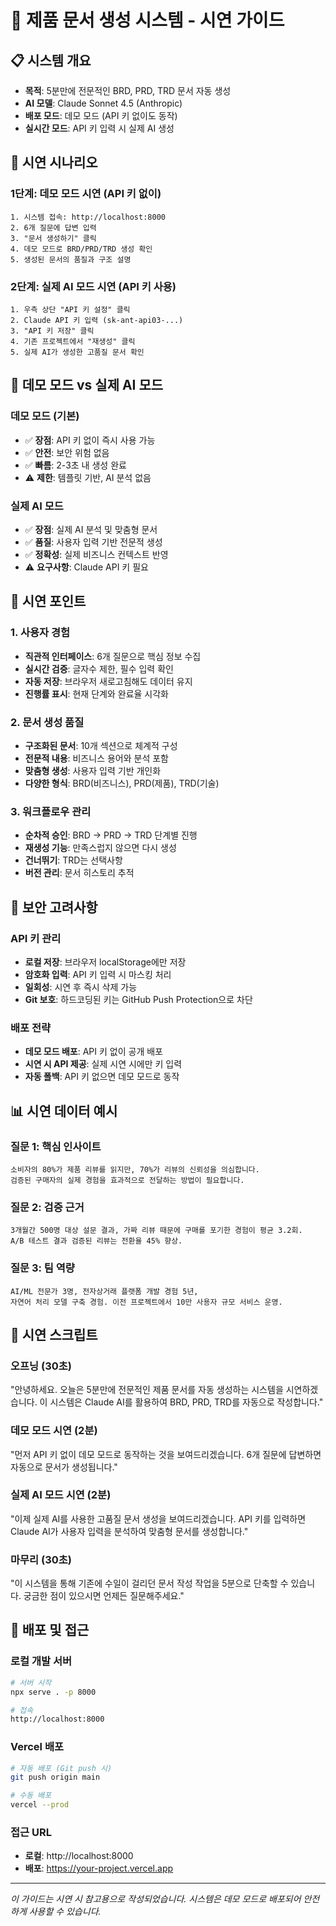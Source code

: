 # 🚀 제품 문서 생성 시스템 - 시연 가이드

## 📋 시스템 개요
- **목적**: 5분만에 전문적인 BRD, PRD, TRD 문서 자동 생성
- **AI 모델**: Claude Sonnet 4.5 (Anthropic)
- **배포 모드**: 데모 모드 (API 키 없이도 동작)
- **실시간 모드**: API 키 입력 시 실제 AI 생성

## 🎯 시연 시나리오

### 1단계: 데모 모드 시연 (API 키 없이)
```
1. 시스템 접속: http://localhost:8000
2. 6개 질문에 답변 입력
3. "문서 생성하기" 클릭
4. 데모 모드로 BRD/PRD/TRD 생성 확인
5. 생성된 문서의 품질과 구조 설명
```

### 2단계: 실제 AI 모드 시연 (API 키 사용)
```
1. 우측 상단 "API 키 설정" 클릭
2. Claude API 키 입력 (sk-ant-api03-...)
3. "API 키 저장" 클릭
4. 기존 프로젝트에서 "재생성" 클릭
5. 실제 AI가 생성한 고품질 문서 확인
```

## 🔧 데모 모드 vs 실제 AI 모드

### 데모 모드 (기본)
- ✅ **장점**: API 키 없이 즉시 사용 가능
- ✅ **안전**: 보안 위험 없음
- ✅ **빠름**: 2-3초 내 생성 완료
- ⚠️ **제한**: 템플릿 기반, AI 분석 없음

### 실제 AI 모드
- ✅ **장점**: 실제 AI 분석 및 맞춤형 문서
- ✅ **품질**: 사용자 입력 기반 전문적 생성
- ✅ **정확성**: 실제 비즈니스 컨텍스트 반영
- ⚠️ **요구사항**: Claude API 키 필요

## 🎨 시연 포인트

### 1. 사용자 경험
- **직관적 인터페이스**: 6개 질문으로 핵심 정보 수집
- **실시간 검증**: 글자수 제한, 필수 입력 확인
- **자동 저장**: 브라우저 새로고침해도 데이터 유지
- **진행률 표시**: 현재 단계와 완료율 시각화

### 2. 문서 생성 품질
- **구조화된 문서**: 10개 섹션으로 체계적 구성
- **전문적 내용**: 비즈니스 용어와 분석 포함
- **맞춤형 생성**: 사용자 입력 기반 개인화
- **다양한 형식**: BRD(비즈니스), PRD(제품), TRD(기술)

### 3. 워크플로우 관리
- **순차적 승인**: BRD → PRD → TRD 단계별 진행
- **재생성 기능**: 만족스럽지 않으면 다시 생성
- **건너뛰기**: TRD는 선택사항
- **버전 관리**: 문서 히스토리 추적

## 🔐 보안 고려사항

### API 키 관리
- **로컬 저장**: 브라우저 localStorage에만 저장
- **암호화 입력**: API 키 입력 시 마스킹 처리
- **일회성**: 시연 후 즉시 삭제 가능
- **Git 보호**: 하드코딩된 키는 GitHub Push Protection으로 차단

### 배포 전략
- **데모 모드 배포**: API 키 없이 공개 배포
- **시연 시 API 제공**: 실제 시연 시에만 키 입력
- **자동 폴백**: API 키 없으면 데모 모드로 동작

## 📊 시연 데이터 예시

### 질문 1: 핵심 인사이트
```
소비자의 80%가 제품 리뷰를 읽지만, 70%가 리뷰의 신뢰성을 의심합니다. 
검증된 구매자의 실제 경험을 효과적으로 전달하는 방법이 필요합니다.
```

### 질문 2: 검증 근거
```
3개월간 500명 대상 설문 결과, 가짜 리뷰 때문에 구매를 포기한 경험이 평균 3.2회. 
A/B 테스트 결과 검증된 리뷰는 전환율 45% 향상.
```

### 질문 3: 팀 역량
```
AI/ML 전문가 3명, 전자상거래 플랫폼 개발 경험 5년, 
자연어 처리 모델 구축 경험. 이전 프로젝트에서 10만 사용자 규모 서비스 운영.
```

## 🎯 시연 스크립트

### 오프닝 (30초)
"안녕하세요. 오늘은 5분만에 전문적인 제품 문서를 자동 생성하는 시스템을 시연하겠습니다. 
이 시스템은 Claude AI를 활용하여 BRD, PRD, TRD를 자동으로 작성합니다."

### 데모 모드 시연 (2분)
"먼저 API 키 없이 데모 모드로 동작하는 것을 보여드리겠습니다. 
6개 질문에 답변하면 자동으로 문서가 생성됩니다."

### 실제 AI 모드 시연 (2분)
"이제 실제 AI를 사용한 고품질 문서 생성을 보여드리겠습니다. 
API 키를 입력하면 Claude AI가 사용자 입력을 분석하여 맞춤형 문서를 생성합니다."

### 마무리 (30초)
"이 시스템을 통해 기존에 수일이 걸리던 문서 작성 작업을 5분으로 단축할 수 있습니다. 
궁금한 점이 있으시면 언제든 질문해주세요."

## 🚀 배포 및 접근

### 로컬 개발 서버
```bash
# 서버 시작
npx serve . -p 8000

# 접속
http://localhost:8000
```

### Vercel 배포
```bash
# 자동 배포 (Git push 시)
git push origin main

# 수동 배포
vercel --prod
```

### 접근 URL
- **로컬**: http://localhost:8000
- **배포**: https://your-project.vercel.app

---

*이 가이드는 시연 시 참고용으로 작성되었습니다.*
*시스템은 데모 모드로 배포되어 안전하게 사용할 수 있습니다.*
